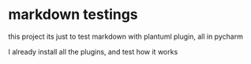 # markdown testings

this project its just to test markdown with plantuml plugin, all in pycharm

I already install all the plugins, and test how it works 
